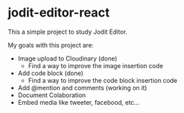 # jodit-editor-react
This a simple project to study Jodit Editor.

My goals with this project are:
   - Image upload to Cloudinary (done)
      - Find a way to improve the image insertion code
   - Add code block (done)
      - Find a way to improve the code block insertion code
   - Add @mention and comments (working on it)
   - Document Colaboration
   - Embed media like tweeter, facebood, etc...

